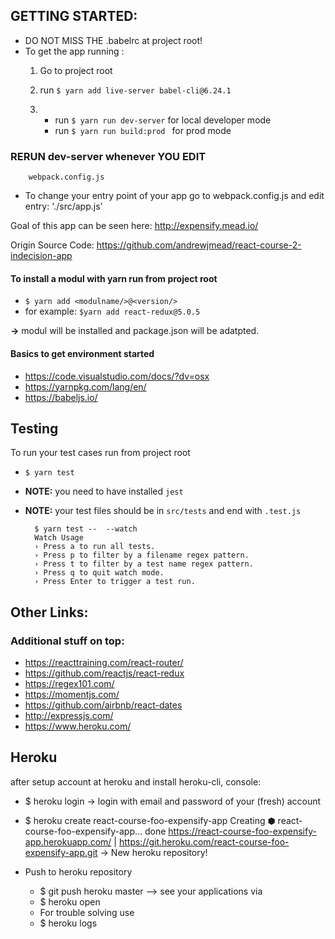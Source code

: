 ## GETTING STARTED:
* DO NOT MISS THE .babelrc at project root!
* To get the app running :
    1. Go to project root
    2. run ``` $ yarn add live-server babel-cli@6.24.1 ```

    3. * run ``` $ yarn run dev-server ``` for local developer mode
        * run ```$ yarn run build:prod ``` for prod mode

### RERUN dev-server whenever YOU EDIT 
        webpack.config.js

* To change your entry point of your app go to
        webpack.config.js and edit entry:  './src/app.js'


Goal of this app can be seen here:
http://expensify.mead.io/

Origin Source Code:
https://github.com/andrewjmead/react-course-2-indecision-app

#### To install a modul with yarn run from project root
 * ```$ yarn add <modulname/>@<version/>```
 * for example: ```$yarn add react-redux@5.0.5```

**->** modul will be installed and package.json will be adatpted.


#### Basics to get environment started
* https://code.visualstudio.com/docs/?dv=osx
* https://yarnpkg.com/lang/en/
* https://babeljs.io/

## Testing
To run your test cases run from project root
* ```$ yarn test```
* **NOTE:** you need to have installed ```jest```
* **NOTE:** your test files should be in ```src/tests``` and end with ```.test.js```
        
        $ yarn test --  --watch 
        Watch Usage
        › Press a to run all tests.
        › Press p to filter by a filename regex pattern.
        › Press t to filter by a test name regex pattern.
        › Press q to quit watch mode.
        › Press Enter to trigger a test run.

## Other Links:
### Additional stuff on top:
* https://reacttraining.com/react-router/
* https://github.com/reactjs/react-redux
* https://regex101.com/
* https://momentjs.com/
* https://github.com/airbnb/react-dates
* http://expressjs.com/
* https://www.heroku.com/

## Heroku
after setup account at heroku and install heroku-cli, console:
* $ heroku login   -> login with email and password of your (fresh) account
* $  heroku create react-course-foo-expensify-app
Creating ⬢ react-course-foo-expensify-app... done
https://react-course-foo-expensify-app.herokuapp.com/ | https://git.heroku.com/react-course-foo-expensify-app.git
-> New heroku repository!

* Push to heroku repository
	* $ git push heroku master
	--> see your applications via 
	* $ heroku open
	* For trouble solving use 
	* $ heroku logs
	
